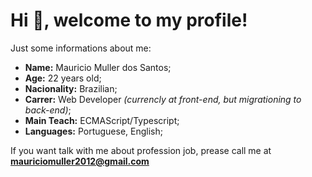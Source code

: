 # Hi 👋, welcome to my profile! 

Just some informations about me: 
- **Name:** Mauricio Muller dos Santos;
- **Age:** 22 years old;
- **Nacionality:** Brazilian;
- **Carrer:** Web Developer *(currencly at front-end, but migrationing to back-end)*;
- **Main Teach:** ECMAScript/Typescript;
- **Languages:** Portuguese, English;

If you want talk with me about profession job, prease call me at **mauriciomuller2012@gmail.com**
